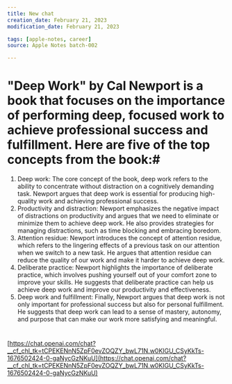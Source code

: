 ```yaml
---
title: New chat
creation_date: February 21, 2023
modification_date: February 21, 2023

tags: [apple-notes, career]
source: Apple Notes batch-002

---
```



# "Deep Work" by Cal Newport is a book that focuses on the importance of performing deep, focused work to achieve professional success and fulfillment. Here are five of the top concepts from the book:# 

1. Deep work: The core concept of the book, deep work refers to the ability to concentrate without distraction on a cognitively demanding task. Newport argues that deep work is essential for producing high-quality work and achieving professional success.
2. Productivity and distraction: Newport emphasizes the negative impact of distractions on productivity and argues that we need to eliminate or minimize them to achieve deep work. He also provides strategies for managing distractions, such as time blocking and embracing boredom.
3. Attention residue: Newport introduces the concept of attention residue, which refers to the lingering effects of a previous task on our attention when we switch to a new task. He argues that attention residue can reduce the quality of our work and make it harder to achieve deep work.
4. Deliberate practice: Newport highlights the importance of deliberate practice, which involves pushing yourself out of your comfort zone to improve your skills. He suggests that deliberate practice can help us achieve deep work and improve our productivity and effectiveness.
5. Deep work and fulfillment: Finally, Newport argues that deep work is not only important for professional success but also for personal fulfillment. He suggests that deep work can lead to a sense of mastery, autonomy, and purpose that can make our work more satisfying and meaningful.

# 

[https://chat.openai.com/chat?__cf_chl_tk=tCPEKENnN5ZpF0evZOQZY_bwL71N.w0KIGU_CSyKkTs-1676502424-0-gaNycGzNKuU](https://chat.openai.com/chat?__cf_chl_tk=tCPEKENnN5ZpF0evZOQZY_bwL71N.w0KIGU_CSyKkTs-1676502424-0-gaNycGzNKuU)

